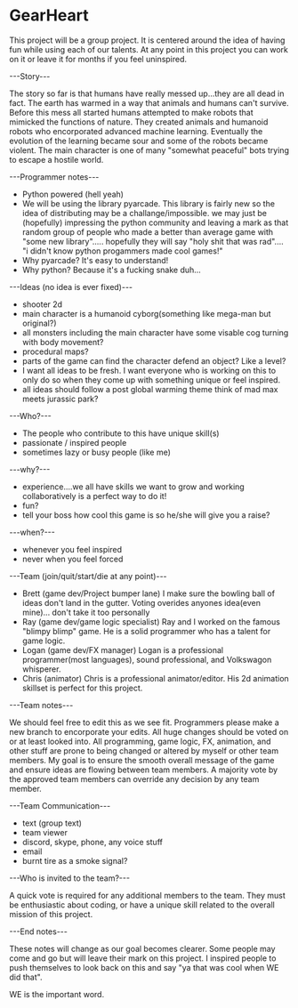  # GearHeart

This project will be a group project. It is centered around the idea of having fun while using each of our talents. 
At any point in this project you can work on it or leave it for months if you feel uninspired.

---Story---

The story so far is that humans have really messed up...they are all dead in fact. The earth has warmed in a way that animals and humans can't survive. Before this mess all started humans attempted to make robots that mimicked the functions of nature.
They created animals and humanoid robots who encorporated advanced machine learning. Eventually the evolution of the 
learning became sour and some of the robots became violent. The main character is one of many "somewhat peaceful" bots 
trying to escape a hostile world. 

---Programmer notes---

- Python powered (hell yeah)
- We will be using the library pyarcade. This library is fairly new so the idea of distributing may be a challange/impossible.
  we may just be (hopefully) impressing the python community and leaving a mark as that random group of people who made a
  better than average game with "some new library"..... hopefully they will say "holy shit that was rad".... "i didn't know 
  python progammers made cool games!"
- Why pyarcade? It's easy to understand! 
- Why python? Because it's a fucking snake duh... 

---Ideas (no idea is ever fixed)---

- shooter 2d 
- main character is a humanoid cyborg(something like mega-man but original?)
- all monsters including the main character have some visable cog turning with body movement?
- procedural maps?
- parts of the game can find the character defend an object? Like a level? 
- I want all ideas to be fresh. I want everyone who is working on this to only do so when they come up with something unique or
  feel inspired.
- all ideas should follow a post global warming theme think of mad max meets jurassic park? 

---Who?---

- The people who contribute to this have unique skill(s)
- passionate / inspired people
- sometimes lazy or busy people (like me)

---why?--- 

- experience....we all have skills we want to grow and working collaboratively is a perfect way to do it! 
- fun?
- tell your boss how cool this game is so he/she will give you a raise? 

---when?---

- whenever you feel inspired
- never when you feel forced

---Team (join/quit/start/die at any point)---

- Brett (game dev/Project bumper lane) I make sure the bowling ball of ideas don't land in the gutter. Voting overides anyones idea(even mine)... don't take it too personally 
- Ray (game dev/game logic specialist) Ray and I worked on the famous "blimpy blimp" game. He is a solid programmer who has a talent for game logic. 
- Logan (game dev/FX manager) Logan is a professional programmer(most languages), sound professional, and Volkswagon whisperer. 
- Chris (animator) Chris is a professional animator/editor. His 2d animation skillset is perfect for this project. 

---Team notes---

We should feel free to edit this as we see fit. Programmers please make a new branch to encorporate your edits. All huge 
changes should be voted on or at least looked into. All programming, game logic, FX, animation, and other stuff are prone to being changed or altered by myself or other team members. My goal is to ensure the smooth overall message of the game and 
ensure ideas are flowing between team members. A majority vote by the approved team members can override any decision by any
team member. 

---Team Communication---

- text (group text)
- team viewer
- discord, skype, phone, any voice stuff
- email
- burnt tire as a smoke signal? 

---Who is invited to the team?---

A quick vote is required for any additional members to the team. They must be enthusiastic about coding, or 
have a unique skill related to the overall mission of this project. 

---End notes---

These notes will change as our goal becomes clearer. Some people may come and go but will leave their mark on this project. 
I inspired people to push themselves to look back on this and say "ya that was cool when WE did that". 

WE is the important word.
